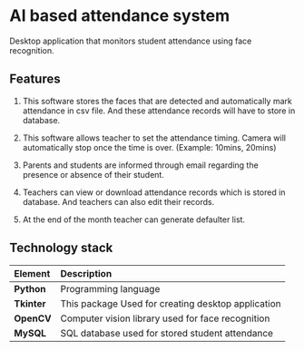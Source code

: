 # AI based attendance system 

Desktop application that monitors student attendance using face recognition.


## Features

1. This software stores the faces that are detected and automatically mark attendance in csv file. And these attendance records will have to store in database. 

2. This software allows teacher to set the attendance timing. Camera will automatically stop once the time is over. (Example: 10mins, 20mins)

3. Parents and students are informed through email regarding the presence or absence of their student. 

4. Teachers can view or download attendance records which is stored in database. And teachers can also edit their records.

5. At the end of the month teacher can generate defaulter list.


## Technology stack

| Element   | Description   | 
| :-------- | :------- |
| **Python** | Programming language |
| **Tkinter** |  This package Used for creating desktop application   |
| **OpenCV** | Computer vision library used for face recognition|
| **MySQL** | SQL database used for stored student attendance |
